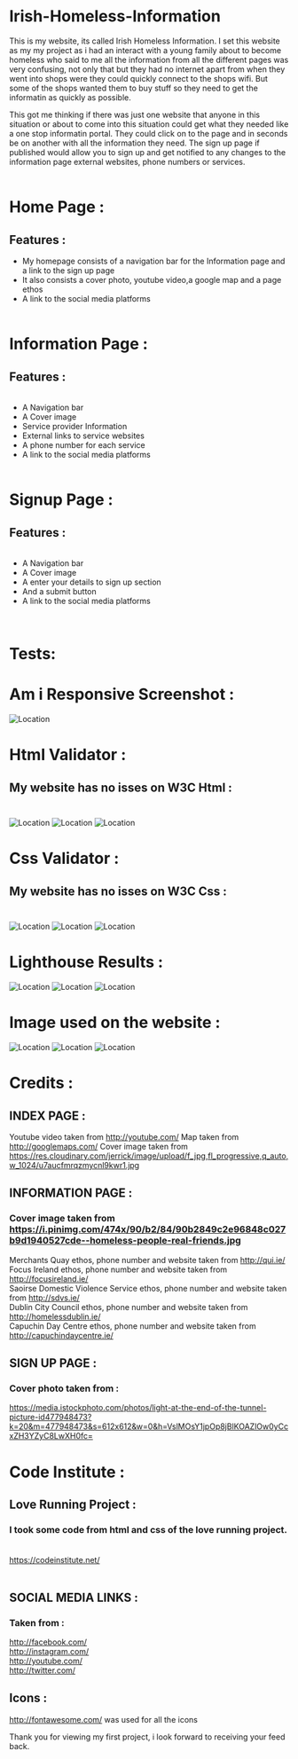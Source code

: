 # Irish-Homeless-Information

This is my website, its called Irish Homeless Information. I set this website as my my project as i had an interact with a young family about to become homeless who said to me all the information from all the different pages was very confusing, not only that but they had no internet apart from when they went into shops were they could quickly connect to the shops wifi. But some of the shops wanted them to buy stuff so they need to get the informatin as quickly as possible.

This got me thinking if there was just one website that anyone in this situation or about to come into this situation could get what they needed like a one stop informatin portal. They could click on to the page and in seconds be on another with all the information they need. The sign up page if published would allow you to sign up and get notified to any changes to the information page external websites, phone numbers or services.<br><br>

# Home Page :

## Features :
<ul>
<li>My homepage consists of a navigation bar for  the Information page and a link to the sign up page</li>
<li> It also consists a cover photo, youtube video,a google map and a page ethos</li>
<li> A link to the social media platforms</li><br>
</ul>

# Information Page :

## Features :
<ul> 
<br><li> A Navigation bar</li>
<li> A Cover image</li>
<li> Service provider Information</li>
<li> External links to service websites</li>
<li> A phone number for each service</li>
<li> A link to the social media platforms</li><br></ul>

# Signup Page :

## Features :
<ul>
<br><li> A Navigation bar</li> 
<li> A Cover image</li>
<li> A enter your details to sign up section</li>
<li> And a submit button</li>
<li> A link to the social media platforms</li></ul><BR>

# Tests:
# Am i Responsive Screenshot :
![Location](/assets/README%20images/am%20i%20responsive.png)

# Html Validator :
## My website has no isses on W3C Html : <br><br>
![Location](/assets/README%20images/html%20v%201.png)
![Location](/assets/README%20images/html%20v%202.png)
![Location](/assets/README%20images/html%20v%203.png)

# Css Validator :
## My website has no isses on W3C Css : <br><br>
![Location](/assets/README%20images/W3C%20CSS%201%20(2).png)
![Location](/assets/README%20images/W3C%20CSS%202%20(2).png)
![Location](/assets/README%20images/W3C%20CSS%203%20(2).png)

# Lighthouse Results :
![Location](/assets/README%20images/light%20house%2011.png)
![Location](/assets/README%20images/lighthouse%202.png)
![Location](/assets/README%20images/lighthouse%203.png)

# Image used on the website :
![Location](/assets/images/home.jpg)
![Location](/assets/images/man%20and%20dog%20-%20Copy.jpg)
![Location](/assets/images/change.jpg)


#                         Credits :

##                       INDEX PAGE :
Youtube video taken from http://youtube.com/
Map taken from http://googlemaps.com/
Cover image taken from https://res.cloudinary.com/jerrick/image/upload/f_jpg,fl_progressive,q_auto,w_1024/u7aucfmrqzmycnl9kwr1.jpg

##                          INFORMATION PAGE :
### Cover image taken from https://i.pinimg.com/474x/90/b2/84/90b2849c2e96848c027b9d1940527cde--homeless-people-real-friends.jpg

Merchants Quay ethos, phone number and website taken from http://qui.ie/<br>
Focus Ireland   ethos, phone number and website taken from http://focusireland.ie/<br>
Saoirse Domestic Violence Service  ethos, phone number and website taken from http://sdvs.ie/<br>
Dublin City Council  ethos, phone number and website taken from http://homelessdublin.ie/<br>
Capuchin Day Centre ethos, phone number and website taken from http://capuchindaycentre.ie/<br>


 ##                          SIGN UP PAGE :
### Cover photo taken from :
 https://media.istockphoto.com/photos/light-at-the-end-of-the-tunnel-picture-id477948473?k=20&m=477948473&s=612x612&w=0&h=VslMOsY1jpOp8jBlKOAZlOw0yCcxZH3YZyC8LwXH0fc=

# Code Institute :
## Love Running Project :
### I took some code from html and css of the love running project.<br><br>
https://codeinstitute.net/<br><br>

##                          SOCIAL MEDIA LINKS  :
### Taken from :
http://facebook.com/<br>
http://instagram.com/<br>
http://youtube.com/<br>
http://twitter.com/

##                          Icons :
http://fontawesome.com/ was used for all the icons 


Thank you for viewing my first project, i look forward to receiving your feed back.